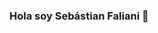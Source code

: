 ### Hola soy Sebástian Faliani 👋

<!--
**SebastianFaliani/SebastianFaliani** is a ✨ _special_ ✨ repository because its `README.md` (this file) appears on your GitHub profile.

Here are some ideas to get you started:

- ✨ Actualmente estoy cursando la carrera de analista programador universitario en la Facultad de Informatica. Hasta la fecha hemos trabajado con Pascal, r-Info, y Java. Vi programacion imperativa, orientada a objetos y concurrente, Assembly.
- ✨Tambien estoy cursando el curso de Digital House FullStack, Donde estamos desarrollando un e-commerce. Veremos a lo largo del curso Node.js y React, HTML, CSS, JavaScript, MySql, trabajaremos tambien con Wireframe + boceto, Templates Engines, JSON + Metodos HTML, Middlewares + Auth, APIs. En actividades blandas estamos trabajando con la metodologia Scrum.
- ✨En mi Parte autodidacta hice alguna cosas en C# y SQL Server, Tengo algunas aplicaciones donde pude aprender bastantes conceptos.
-->
